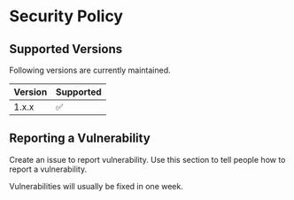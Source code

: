 # Security Policy

## Supported Versions

Following versions are currently maintained.

| Version | Supported          |
| ------- | ------------------ |
| 1.x.x   | :white_check_mark: |

## Reporting a Vulnerability

Create an issue to report vulnerability.
Use this section to tell people how to report a vulnerability.

Vulnerabilities will usually be fixed in one week.
